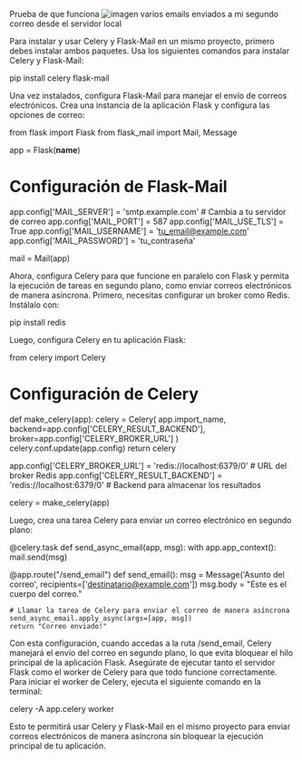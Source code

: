 Prueba de que funciona 
![imagen](https://github.com/user-attachments/assets/91a75841-3fdd-41c6-ada7-10486c36e6d5) varios emails enviados a mi segundo correo desde el servidor local 

Para instalar y usar Celery y Flask-Mail en un mismo proyecto, primero debes instalar ambos paquetes. Usa los siguientes comandos para instalar Celery y Flask-Mail:

pip install celery flask-mail

Una vez instalados, configura Flask-Mail para manejar el envío de correos electrónicos. Crea una instancia de la aplicación Flask y configura las opciones de correo:

from flask import Flask
from flask_mail import Mail, Message

app = Flask(__name__)

# Configuración de Flask-Mail
app.config['MAIL_SERVER'] = 'smtp.example.com'  # Cambia a tu servidor de correo
app.config['MAIL_PORT'] = 587
app.config['MAIL_USE_TLS'] = True
app.config['MAIL_USERNAME'] = 'tu_email@example.com'
app.config['MAIL_PASSWORD'] = 'tu_contraseña'

mail = Mail(app)

Ahora, configura Celery para que funcione en paralelo con Flask y permita la ejecución de tareas en segundo plano, como enviar correos electrónicos de manera asíncrona. Primero, necesitas configurar un broker como Redis. Instálalo con:

pip install redis

Luego, configura Celery en tu aplicación Flask:

from celery import Celery

# Configuración de Celery
def make_celery(app):
    celery = Celery(
        app.import_name,
        backend=app.config['CELERY_RESULT_BACKEND'],
        broker=app.config['CELERY_BROKER_URL']
    )
    celery.conf.update(app.config)
    return celery

app.config['CELERY_BROKER_URL'] = 'redis://localhost:6379/0'  # URL del broker Redis
app.config['CELERY_RESULT_BACKEND'] = 'redis://localhost:6379/0'  # Backend para almacenar los resultados

celery = make_celery(app)

Luego, crea una tarea Celery para enviar un correo electrónico en segundo plano:

@celery.task
def send_async_email(app, msg):
    with app.app_context():
        mail.send(msg)

@app.route("/send_email")
def send_email():
    msg = Message('Asunto del correo',
                  recipients=['destinatario@example.com'])
    msg.body = "Este es el cuerpo del correo."

    # Llamar la tarea de Celery para enviar el correo de manera asíncrona
    send_async_email.apply_async(args=[app, msg])
    return "Correo enviado!"

Con esta configuración, cuando accedas a la ruta /send_email, Celery manejará el envío del correo en segundo plano, lo que evita bloquear el hilo principal de la aplicación Flask. Asegúrate de ejecutar tanto el servidor Flask como el worker de Celery para que todo funcione correctamente. Para iniciar el worker de Celery, ejecuta el siguiente comando en la terminal:

celery -A app.celery worker

Esto te permitirá usar Celery y Flask-Mail en el mismo proyecto para enviar correos electrónicos de manera asíncrona sin bloquear la ejecución principal de tu aplicación.
